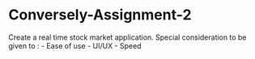 # Conversely-Assignment-2
Create a real time stock market application. Special consideration to be given to :  - Ease of use - UI/UX - Speed

